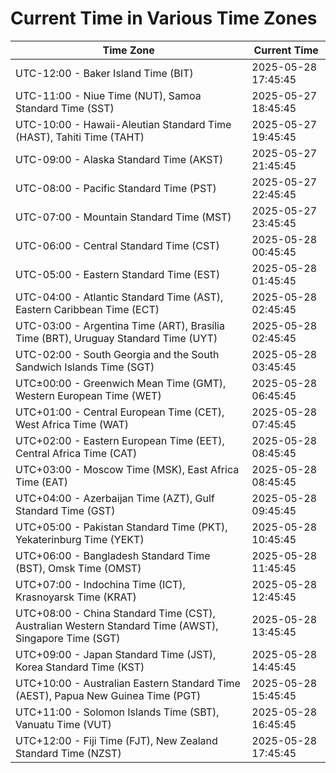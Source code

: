 # Current Time in Various Time Zones

| Time Zone | Current Time |
|-----------|--------------|
| UTC-12:00 - Baker Island Time (BIT) | 2025-05-28 17:45:45 |
| UTC-11:00 - Niue Time (NUT), Samoa Standard Time (SST) | 2025-05-27 18:45:45 |
| UTC-10:00 - Hawaii-Aleutian Standard Time (HAST), Tahiti Time (TAHT) | 2025-05-27 19:45:45 |
| UTC-09:00 - Alaska Standard Time (AKST) | 2025-05-27 21:45:45 |
| UTC-08:00 - Pacific Standard Time (PST) | 2025-05-27 22:45:45 |
| UTC-07:00 - Mountain Standard Time (MST) | 2025-05-27 23:45:45 |
| UTC-06:00 - Central Standard Time (CST) | 2025-05-28 00:45:45 |
| UTC-05:00 - Eastern Standard Time (EST) | 2025-05-28 01:45:45 |
| UTC-04:00 - Atlantic Standard Time (AST), Eastern Caribbean Time (ECT) | 2025-05-28 02:45:45 |
| UTC-03:00 - Argentina Time (ART), Brasília Time (BRT), Uruguay Standard Time (UYT) | 2025-05-28 02:45:45 |
| UTC-02:00 - South Georgia and the South Sandwich Islands Time (SGT) | 2025-05-28 03:45:45 |
| UTC±00:00 - Greenwich Mean Time (GMT), Western European Time (WET) | 2025-05-28 06:45:45 |
| UTC+01:00 - Central European Time (CET), West Africa Time (WAT) | 2025-05-28 07:45:45 |
| UTC+02:00 - Eastern European Time (EET), Central Africa Time (CAT) | 2025-05-28 08:45:45 |
| UTC+03:00 - Moscow Time (MSK), East Africa Time (EAT) | 2025-05-28 08:45:45 |
| UTC+04:00 - Azerbaijan Time (AZT), Gulf Standard Time (GST) | 2025-05-28 09:45:45 |
| UTC+05:00 - Pakistan Standard Time (PKT), Yekaterinburg Time (YEKT) | 2025-05-28 10:45:45 |
| UTC+06:00 - Bangladesh Standard Time (BST), Omsk Time (OMST) | 2025-05-28 11:45:45 |
| UTC+07:00 - Indochina Time (ICT), Krasnoyarsk Time (KRAT) | 2025-05-28 12:45:45 |
| UTC+08:00 - China Standard Time (CST), Australian Western Standard Time (AWST), Singapore Time (SGT) | 2025-05-28 13:45:45 |
| UTC+09:00 - Japan Standard Time (JST), Korea Standard Time (KST) | 2025-05-28 14:45:45 |
| UTC+10:00 - Australian Eastern Standard Time (AEST), Papua New Guinea Time (PGT) | 2025-05-28 15:45:45 |
| UTC+11:00 - Solomon Islands Time (SBT), Vanuatu Time (VUT) | 2025-05-28 16:45:45 |
| UTC+12:00 - Fiji Time (FJT), New Zealand Standard Time (NZST) | 2025-05-28 17:45:45 |
